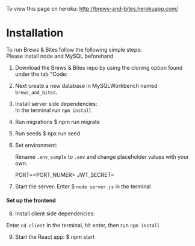 To view this page on heroku: http://brews-and-bites.herokuapp.com/

# Installation

To run Brews & Bites follow the following simple steps:  
Please install node and MySQL beforehand

1. Download the Brews & Bites repo by using the cloning option found under the tab "Code:

2. Next create a new database in MySQLWorkbench named `brews_and_bites`.

3. Install server side dependencies:  
    In the terminal run `npm install`
  
4. Run migrations
   $ npm run migrate

5. Run seeds
   $ npx run seed
   
6. Set environment:  

   Rename `.env_sample` to `.env` and change placeholder values with your own.
  
   PORT=<PORT_NUMER>
   JWT_SECRET=<SECRET KEY>
  

7. Start the server:
   Enter $ `node server.js` in the terminal


#### Set up the frontend
8. Install client side dependencies:  

  Enter `cd client` in the terminal, hit enter, then run `npm install`


9. Start the React app:
    $ npm start
